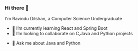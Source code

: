 ### Hi there 👋

I'm Ravindu Dilshan, a Computer Science Undergraduate
<!--
**ravdsn/ravdsn** is a ✨ _special_ ✨ repository because its `README.md` (this file) appears on your GitHub profile.

Here are some ideas to get you started:

- 🔭 I’m currently working on ...
-->

- 🌱 I’m currently learning React and Spring Boot
- 👯 I’m looking to collaborate on C,Java and Python projects
<!--- 🤔 I’m looking for help with ...-->
- 💬 Ask me about Java and Python
<!--- 📫 How to reach me: 
<!--
- 😄 Pronouns: ...
- ⚡ Fun fact: ...
-->
